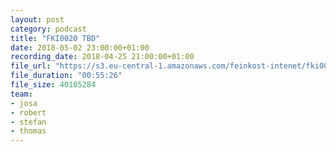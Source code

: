 ```yaml
---
layout: post
category: podcast
title: "FKI0020 TBD"
date: 2018-05-02 23:00:00+01:00
recording_date: 2018-04-25 21:00:00+01:00
file_url: "https://s3.eu-central-1.amazonaws.com/feinkost-intenet/fki0020.mp3"
file_duration: "00:55:26"
file_size: 40105284
team:
- josa
- robert
- stefan
- thomas
---
```

